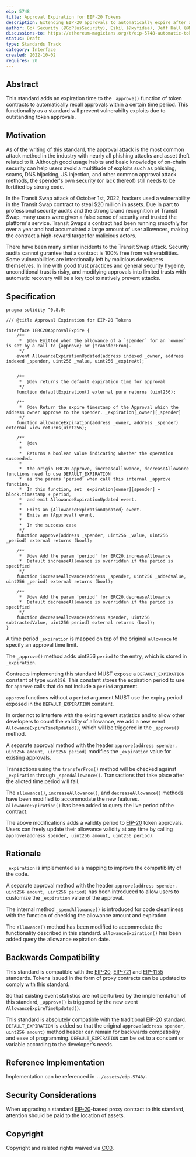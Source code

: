 ```yaml
---
eip: 5748
title: Approval Expiration for EIP-20 Tokens
description: Extending EIP-20 approvals to automatically expire after a duration
author: Go+ Security (@GoPlusSecurity), Eskil (@xyfidea), Jeff Hall (@Mr-Lucky), Xavi (@XaaaaavitheFool), Turan Vural (@turanzv)
discussions-to: https://ethereum-magicians.org/t/eip-5748-automatic-token-approval-expiration/11185
status: Draft
type: Standards Track
category: Interface
created: 2022-10-02
requires: 20
---
```


## Abstract

This standard adds an expiration time to the `_approve()` function of token contracts to automatically recall approvals within a certain time period. This functionality as a standard will prevent vulnerabilty exploits due to outstanding token approvals.

## Motivation

As of the writing of this standard, the approval attack is the most common attack method in the industry with nearly all phishing attacks and asset theft related to it. Although good usage habits and basic knowledge of on-chain security can help users avoid a multitiude of exploits such as phishing, scams, DNS hijacking, JS injection, and other common approval attack methods, the spender's own security (or lack thereof) still needs to be fortified by strong code.

In the Transit Swap attack of October 1st, 2022, hackers used a vulnerability in the Transit Swap contract to steal $20 million in assets. Due in part to professional security audits and the strong brand recognition of Transit Swap, many users were given a false sense of security and trusted the platform's service. Transit Swaps's contract had been running smoothly for over a year and had accumulated a large amount of user allownces, making the contract a high-reward target for malicious actors.

There have been many similar incidents to the Transit Swap attack. Security audits cannot gurantee that a contract is 100% free from vulnerabilities. Some vulnerabilities are intentionally left by malicious developers themselves. In line with good trust practices and general security hygeine, unconditional trust is risky, and modifying approvals into limited trusts with automatic recovery will be a key tool to natively prevent attacks.

## Specification

```solidity
pragma solidity ^0.8.0;

/// @title Approval Expiration for EIP-20 Tokens

interface IERC20ApprovalExpire {
    /**
     *  @dev Emitted when the allowance of a `spender` for an `owner` is set by a call to {approve} or {transferFrom}.
     */
    event AllowanceExpirationUpdated(address indexed _owner, address indexed _spender, uint256 _value, uint256 _expireAt);


    /**
     *  @dev returns the default expiration time for approval
     */
    function defaultExpiration() external pure returns (uint256);

    /**
     *  @dev Return the expire timestamp of the Approval which the address owner approve to the spender. _expiration[_owner][_spender]
     */
    function allowanceExpiration(address _owner, address _spender) external view returns(uint256);

    /**
     *  @dev
     *
     *  Returns a boolean value indicating whether the operation succeeded.
     *
     *  the origin ERC20 approve, increaseAllowance, decreaseAllowance functions need to use DEFAULT_EXPIRATION
     *  as the params ‘period’ when call this internal _approve function.
     *  In this function, set _expiration[owner][spender] = block.timestamp + period,
     *  and emit AllowanceExpirationUpdated event.
     *
     *  Emits an {AllowanceExpirationUpdated} event.
     *  Emits an {Approval} event.
     *
     *  In the success case
     */
    function approve(address _spender, uint256 _value, uint256 _period) external returns (bool);

    /**
     *  @dev Add the param 'period' for ERC20.increaseAllowance
     *  Default increaseAllowance is overridden if the period is specified
     */
    function increaseAllowance(address _spender, uint256 _addedValue, uint256 _period) external returns (bool);

    /**
     *  @dev Add the param 'period' for ERC20.decreaseAllowance
     *  Default decreaseAllowance is overridden if the period is specified
     */
    function decreaseAllowance(address spender, uint256 subtractedValue, uint256 period) external returns (bool);
}

```

A time period `_expiration` is mapped on top of the original `allowance` to specify an approval time limit.

The `_approve()` method adds uint256 `period` to the entry, which is stored in `_expiration`.

Contracts implementing this standard MUST expose a `DEFAULT_EXPIRATION` constant of type `uint256`. This constant stores the expiration period to use for `approve` calls that do not include a `period` argument.

`approve` functions without a `period` argument MUST use the expiry period exposed in the `DEFAULT_EXPIRATION` constant.

In order not to interfere with the existing event statistics and to allow other developers to count the validity of allowance, we add a new event `AllowanceExpireTimeUpdated()`, which will be triggered in the `_approve()` method.

A separate approval method with the header `approve(address spender, uint256 amount, uint256 period)` modifies the `_expiration` value for existing approvals.

Transactions using the `transferFrom()` method will be checked against `_expiration` through `_spendAllowance()`. Transactions that take place after the alloted time period will fail.

The `allowance()`, `increaseAllowance()`, and `decreaseAllowance()` methods have been modified to accommodate the new features. `allowanceExpiration()` has been added to query the live period of the contract.

The above modifications adds a validity period to [EIP-20](./eip-20.md) token approvals. Users can freely update their allowance validity at any time by calling `approve(address spender, uint256 amount, uint256 period)`.

## Rationale

`_expiration` is implemented as a mapping to improve the compatibility of the code.

A separate approval method with the header `approve(address spender, uint256 amount, uint256 period)` has been introduced to allow users to customize the `_expiration` value of the approval.

The internal method `_spendAllowance()` is introduced for code cleanliness with the function of checking the allowance amount and expiration.

The `allowance()` method has been modified to accommodate the functionality described in this standard. `allowanceExpiration()` has been added query the allowance expiration date.

## Backwards Compatibility

This standard is compatible with the [EIP-20](./eip-20.md), [EIP-721](./eip-721.md) and [EIP-1155](./eip-1155.md) standards. Tokens issued in the form of proxy contracts can be updated to comply with this standard.

So that existing event statistics are not perturbed by the implementation of this standard, `_approve()` is triggered by the new event `AllowanceExpireTimeUpdated()`.

This standard is absolutely compatible with the traditional [EIP-20](./eip-20.md) standard. `DEFAULT_EXPIRATION` is added so that the original `approve(address spender, uint256 amount)` method header can remain for backwards compatibility and ease of programming. `DEFAULT_EXPIRATION` can be set to a constant or variable according to the developer's needs.

## Reference Implementation

Implementation can be referenced in `../assets/eip-5748/`.

## Security Considerations

When upgrading a standard [EIP-20](./eip-20.md)-based proxy contract to this standard, attention should be paid to the location of assets.

## Copyright

Copyright and related rights waived via [CC0](../LICENSE.md).
